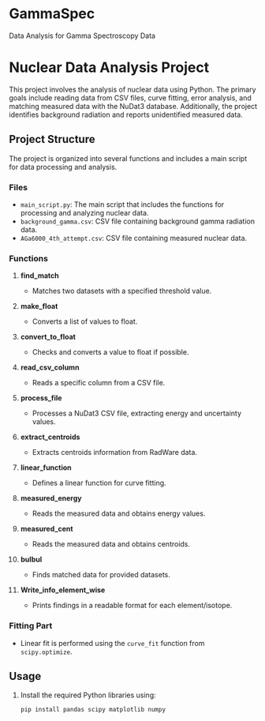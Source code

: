 # GammaSpec
Data Analysis for Gamma Spectroscopy Data

# Nuclear Data Analysis Project

This project involves the analysis of nuclear data using Python. The primary goals include reading data from CSV files, 
curve fitting, error analysis, and matching measured data with the NuDat3 database. Additionally, the project identifies
background radiation and reports unidentified measured data.

## Project Structure

The project is organized into several functions and includes a main script for data processing and analysis.

### Files

- `main_script.py`: The main script that includes the functions for processing and analyzing nuclear data.
- `background_gamma.csv`: CSV file containing background gamma radiation data.
- `AGa6000_4th_attempt.csv`: CSV file containing measured nuclear data.

### Functions

1. **find_match**
   - Matches two datasets with a specified threshold value.

2. **make_float**
   - Converts a list of values to float.

3. **convert_to_float**
   - Checks and converts a value to float if possible.

4. **read_csv_column**
   - Reads a specific column from a CSV file.

5. **process_file**
   - Processes a NuDat3 CSV file, extracting energy and uncertainty values.

6. **extract_centroids**
   - Extracts centroids information from RadWare data.

7. **linear_function**
   - Defines a linear function for curve fitting.

8. **measured_energy**
   - Reads the measured data and obtains energy values.

9. **measured_cent**
   - Reads the measured data and obtains centroids.

10. **bulbul**
    - Finds matched data for provided datasets.

11. **Write_info_element_wise**
    - Prints findings in a readable format for each element/isotope.

### Fitting Part

- Linear fit is performed using the `curve_fit` function from `scipy.optimize`.

## Usage

1. Install the required Python libraries using:
   ```bash
   pip install pandas scipy matplotlib numpy

